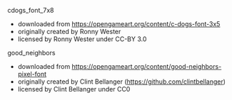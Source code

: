 cdogs_font_7x8 
- downloaded from https://opengameart.org/content/c-dogs-font-3x5
- originally created by Ronny Wester
- licensed by Ronny Wester under CC-BY 3.0

good_neighbors
- downloaded from https://opengameart.org/content/good-neighbors-pixel-font
- originally created by Clint Bellanger (https://github.com/clintbellanger)
- licensed by Clint Bellanger under CC0
